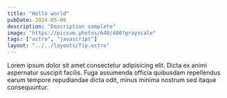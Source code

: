```yaml
---
title: "Hello world"
pubDate: 2024-05-06
description: "Description complete"
image: "https://picsum.photos/640/480?grayscale"
tags: ["astro", "javascript"]
layout: "../../layouts/Tip.astro"
---
```


Lorem ipsum dolor sit amet consectetur adipisicing elit. Dicta ex animi aspernatur suscipit facilis. Fuga assumenda officia quibusdam repellendus earum tempore repudiandae dicta odit, minus minima nostrum sed itaque consequuntur.
